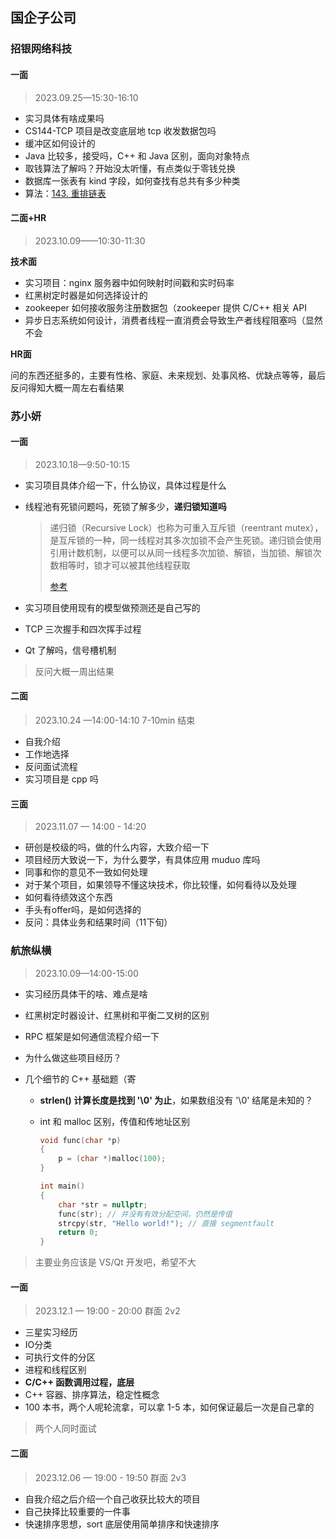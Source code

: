 ## 国企子公司



### 招银网络科技

#### 一面

> 2023.09.25—15:30-16:10

- 实习具体有啥成果吗
- CS144-TCP 项目是改变底层地 tcp 收发数据包吗
- 缓冲区如何设计的
- Java 比较多，接受吗，C++ 和 Java 区别，面向对象特点
- 取钱算法了解吗？开始没太听懂，有点类似于零钱兑换
- 数据库一张表有 kind 字段，如何查找有总共有多少种类
- 算法：[143. 重排链表](https://leetcode.cn/problems/reorder-list/)



#### 二面+HR

> 2023.10.09——10:30-11:30

**技术面**

- 实习项目：nginx 服务器中如何映射时间戳和实时码率
- 红黑树定时器是如何选择设计的
- zookeeper 如何接收服务注册数据包（zookeeper 提供 C/C++ 相关 API
- 异步日志系统如何设计，消费者线程一直消费会导致生产者线程阻塞吗（显然不会

**HR面**

问的东西还挺多的，主要有性格、家庭、未来规划、处事风格、优缺点等等，最后反问得知大概一周左右看结果





### 苏小妍

#### 一面

> 2023.10.18—9:50-10:15

- 实习项目具体介绍一下，什么协议，具体过程是什么

- 线程池有死锁问题吗，死锁了解多少，**递归锁知道吗**

  > 递归锁（Recursive Lock）也称为可重入互斥锁（reentrant mutex），是互斥锁的一种，同一线程对其多次加锁不会产生死锁。递归锁会使用引用计数机制，以便可以从同一线程多次加锁、解锁，当加锁、解锁次数相等时，锁才可以被其他线程获取
  >
  > [参考](https://github.com/pro648/tips/blob/master/sources/%E7%BA%BF%E7%A8%8B%E5%90%8C%E6%AD%A5%E4%B9%8B%E9%80%92%E5%BD%92%E9%94%81.md)

- 实习项目使用现有的模型做预测还是自己写的

- TCP 三次握手和四次挥手过程

- Qt 了解吗，信号槽机制

> 反问大概一周出结果

#### 二面

> 2023.10.24 —14:00-14:10 7-10min 结束

- 自我介绍
- 工作地选择
- 反问面试流程
- 实习项目是 cpp 吗

#### 三面

> 2023.11.07 — 14:00 - 14:20

- 研创是校级的吗，做的什么内容，大致介绍一下
- 项目经历大致说一下，为什么要学，有具体应用 muduo 库吗
- 同事和你的意见不一致如何处理
- 对于某个项目，如果领导不懂这块技术，你比较懂，如何看待以及处理
- 如何看待绩效这个东西
- 手头有offer吗，是如何选择的
- 反问：具体业务和结果时间（11下旬）



### 航旅纵横

> 2023.10.09—14:00-15:00 

- 实习经历具体干的啥、难点是啥

- 红黑树定时器设计、红黑树和平衡二叉树的区别

- RPC 框架是如何通信流程介绍一下

- 为什么做这些项目经历？

- 几个细节的 C++ 基础题（寄

  - **strlen() 计算长度是找到 '\0' 为止**，如果数组没有 '\0' 结尾是未知的？

  - int 和 malloc 区别，传值和传地址区别

    ```cpp
    void func(char *p)
    {
        p = (char *)malloc(100);
    }
    
    int main()
    {
        char *str = nullptr;
        func(str); // 并没有有效分配空间，仍然是传值
        strcpy(str, "Hello world!"); // 直接 segmentfault
        return 0;
    }
    ```

> 主要业务应该是 VS/Qt 开发吧，希望不大



#### 一面

> 2023.12.1 — 19:00 - 20:00 群面 2v2

- 三星实习经历
- IO分类
- 可执行文件的分区
- 进程和线程区别
- **C/C++ 函数调用过程，底层**
- C++ 容器、排序算法，稳定性概念
- 100 本书，两个人呢轮流拿，可以拿 1-5 本，如何保证最后一次是自己拿的

> 两个人同时面试



#### 二面

> 2023.12.06 — 19:00 - 19:50 群面 2v3

- 自我介绍之后介绍一个自己收获比较大的项目
- 自己抉择比较重要的一件事
- 快速排序思想，sort 底层使用简单排序和快速排序